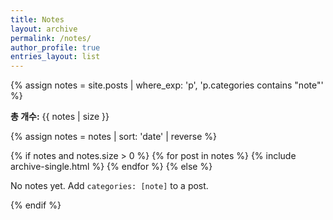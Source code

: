 ```yaml
---
title: Notes
layout: archive
permalink: /notes/
author_profile: true
entries_layout: list
---
```


{% assign notes = site.posts | where_exp: 'p', 'p.categories contains "note"' %}
<p><strong>총 개수:</strong> {{ notes | size }}</p>

{% assign notes = notes | sort: 'date' | reverse %}

{% if notes and notes.size > 0 %}
  {% for post in notes %}
    {% include archive-single.html %}
  {% endfor %}
{% else %}
  <p>No notes yet. Add <code>categories: [note]</code> to a post.</p>
{% endif %}
